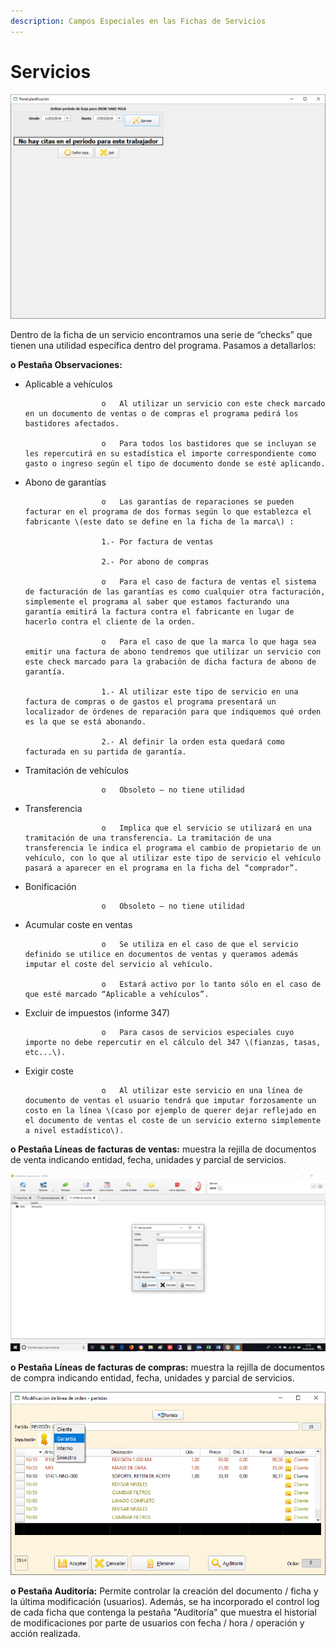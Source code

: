 ```yaml
---
description: Campos Especiales en las Fichas de Servicios
---
```


# Servicios

![](../../.gitbook/assets/image%20%28328%29.png)

Dentro de la ficha de un servicio encontramos una serie de “checks” que tienen una utilidad específica dentro del programa. Pasamos a detallarlos:

**o   Pestaña Observaciones:**

* Aplicable a vehículos

                       o   Al utilizar un servicio con este check marcado en un documento de ventas o de compras el programa pedirá los bastidores afectados.

                       o   Para todos los bastidores que se incluyan se les repercutirá en su estadística el importe correspondiente como gasto o ingreso según el tipo de documento donde se esté aplicando.

* Abono de garantías

                       o   Las garantías de reparaciones se pueden facturar en el programa de dos formas según lo que establezca el fabricante \(este dato se define en la ficha de la marca\) :

                       1.- Por factura de ventas

                       2.- Por abono de compras

                       o   Para el caso de factura de ventas el sistema de facturación de las garantías es como cualquier otra facturación, simplemente el programa al saber que estamos facturando una garantía emitirá la factura contra el fabricante en lugar de hacerlo contra el cliente de la orden.

                       o   Para el caso de que la marca lo que haga sea emitir una factura de abono tendremos que utilizar un servicio con este check marcado para la grabación de dicha factura de abono de garantía.

                       1.- Al utilizar este tipo de servicio en una factura de compras o de gastos el programa presentará un localizador de órdenes de reparación para que indiquemos qué orden es la que se está abonando.

                       2.- Al definir la orden esta quedará como facturada en su partida de garantía.

* Tramitación de vehículos

                       o   Obsoleto – no tiene utilidad

* Transferencia

                       o   Implica que el servicio se utilizará en una tramitación de una transferencia. La tramitación de una transferencia le indica el programa el cambio de propietario de un vehículo, con lo que al utilizar este tipo de servicio el vehículo pasará a aparecer en el programa en la ficha del “comprador”.

* Bonificación

                       o   Obsoleto – no tiene utilidad

* Acumular coste en ventas

                       o   Se utiliza en el caso de que el servicio definido se utilice en documentos de ventas y queramos además imputar el coste del servicio al vehículo.

                       o   Estará activo por lo tanto sólo en el caso de que esté marcado “Aplicable a vehículos”.

* Excluir de impuestos \(informe 347\)

                       o   Para casos de servicios especiales cuyo importe no debe repercutir en el cálculo del 347 \(fianzas, tasas, etc...\).

* Exigir coste

                       o   Al utilizar este servicio en una línea de documento de ventas el usuario tendrá que imputar forzosamente un costo en la línea \(caso por ejemplo de querer dejar reflejado en el documento de ventas el coste de un servicio externo simplemente a nivel estadístico\).

**o   Pestaña Líneas de facturas de ventas:** muestra la rejilla de documentos de venta indicando entidad, fecha, unidades y parcial de servicios.

![](../../.gitbook/assets/image%20%2859%29.png)

**o   Pestaña Líneas de facturas de compras:** muestra la rejilla de documentos de compra indicando entidad, fecha, unidades y parcial de servicios.

![](../../.gitbook/assets/image%20%28454%29.png)

**o   Pestaña Auditoría:** Permite controlar la creación del documento / ficha y la última modificación \(usuarios\). Además, se ha incorporado el control log de cada ficha que contenga la pestaña "Auditoría" que muestra el historial de modificaciones por parte de usuarios con fecha / hora / operación y acción realizada.

